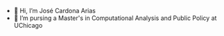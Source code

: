 - 👋 Hi, I’m José Cardona Arias
- 👀 I’m pursing a Master's in Computational Analysis and Public Policy at UChicago

<!---
manucardona/manucardona is a ✨ special ✨ repository because its `README.md` (this file) appears on your GitHub profile.
You can click the Preview link to take a look at your changes.
--->
